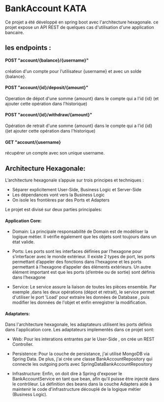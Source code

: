 # BankAccount KATA
Ce projet a été développé en spring boot avec l'architecture hexagonale.
ce projet expose un API REST de quelques cas d'utilisation d'une application bancaire.
## les endpoints : 
#### POST "account/{balance}/{username}"
création d'un compte pour l'utilisateur {username} et avec un solde {balance}.

#### POST "account/{id}/deposit/{amount}"
Operation de dépot d'une somme {amount} dans le compte qui a l'id {id} (et ajouter cette opération dans l'historique)

#### POST "account/{id}/withdraw/{amount}"
Opération de retrait d'une somme {amount} dans le compte qui a l'id {id} ((et ajouter cette opération dans l'historique)

#### GET "account/{username}
récupérer un compte avec son unique username.

## Architecture Hexagonale:
L’architecture hexagonale s’appuie sur trois principes et techniques :
  - Séparer explicitement User-Side, Business Logic et Server-Side
  - Les dépendances vont vers la Business Logic
  - On isole les frontières par des Ports et Adapters
  
Le projet est divisé sur deux parties principales:
#### Application Core:
 - Domain:
La principale responsabilité de Domain est de modéliser la logique métier. Il vérifie également que les objets sont toujours dans un état valide.
 
 - Ports:
Les ports sont les interfaces définies par l’hexagone pour s’interfacer avec le monde extérieur.
Il existe 2 types de port, les ports permettant d’appeler des fonctions dans l’hexagone et les ports permettant à l’hexagone d’appeler des éléments extérieurs.
Un autre élément important est que les ports (d’entrée ou de sortie) sont définis dans l’hexagone

- Service:
Le service assure la liaison de toutes les pièces ensemble. Par exemple ,dans les deux opérations (dépot et retrait), le service permet d'utiliser le port 'Load' pour extraire les données de Database , puis modifier les données de l'objet et enfin enregistrer la modification.

#### Adaptaters: 
Dans l'architecture hexagonale, les adaptateurs utilisent les ports définis dans l'application core. Les adaptateurs implementés dans ce projet sont:

 - Web:
Pour les interations entrantes par le User-Side , on crée un REST Controller.
 
 - Persistence:
Pour la couche de persistance, j'ai utilisé MongoDB via Spring Data. De plus, j'ai crée une classe BankAccountRepository qui connecte les outgoing ports avec SpringDataBankAccountRepository
 
 - Infrastructure: 
 Enfin, on doit dire à Spring d'exposer le BankAccountService en tant que bean, afin qu'il puisse être injecté dans le contrôleur.
 La définition des beans dans la couche Adapters aide à maintenir le code d'infrastructure découplé de la logique métier (Business Logic).
 





